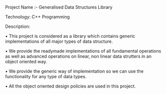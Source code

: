 Project Name :- Generalised Data Structures Library

Technology: C++ Programming

Description:

• This project is considered as a library which contains generic implementations of all major types of data structure.

• We provide the readymade implementations of all fundamental operations as well as advanced operations on linear, non linear data strutters in an object oriented way.

• We provide the generic way of implementation so we can use the functionality for any type of data types.

• All the object oriented design policies are used in this project.
